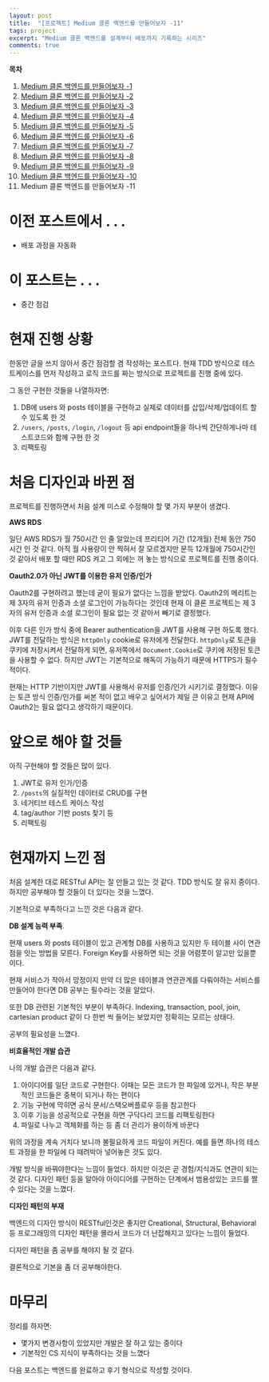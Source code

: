 ```yaml
---
layout: post
title:  "[프로젝트] Medium 클론 백엔드를 만들어보자 -11"
tags: project
excerpt: "Medium 클론 백엔드를 설계부터 배포까지 기록하는 시리즈"
comments: true
---
```


**목차**
1. [Medium 클론 백엔드를 만들어보자 -1]({{site.baseurl}}/프로젝트-Medium-클론-백엔드를-만들어보자-1/)
2. [Medium 클론 백엔드를 만들어보자 -2]({{site.baseurl}}/프로젝트-Medium-클론-백엔드를-만들어보자-2/)
3. [Medium 클론 백엔드를 만들어보자 -3]({{site.baseurl}}/프로젝트-Medium-클론-백엔드를-만들어보자-3/)
4. [Medium 클론 백엔드를 만들어보자 -4]({{site.baseurl}}/프로젝트-Medium-클론-백엔드를-만들어보자-4/)
5. [Medium 클론 백엔드를 만들어보자 -5]({{site.baseurl}}/프로젝트-Medium-클론-백엔드를-만들어보자-5/)
6. [Medium 클론 백엔드를 만들어보자 -6]({{site.baseurl}}/프로젝트-Medium-클론-백엔드를-만들어보자-6/)
7. [Medium 클론 백엔드를 만들어보자 -7]({{site.baseurl}}/프로젝트-Medium-클론-백엔드를-만들어보자-7/)
8. [Medium 클론 백엔드를 만들어보자 -8]({{site.baseurl}}/프로젝트-Medium-클론-백엔드를-만들어보자-8/)
9. [Medium 클론 백엔드를 만들어보자 -9]({{site.baseurl}}/프로젝트-Medium-클론-백엔드를-만들어보자-9/)
10. [Medium 클론 백엔드를 만들어보자 -10]({{site.baseurl}}/프로젝트-Medium-클론-백엔드를-만들어보자-10/)
11. Medium 클론 백엔드를 만들어보자 -11

# 이전 포스트에서 . . .
- 배포 과정을 자동화

# 이 포스트는 . . .
- 중간 점검

# 현재 진행 상황
한동안 글을 쓰지 않아서 중간 점검할 겸 작성하는 포스트다. 현재 TDD 방식으로 테스트케이스를 먼저 작성하고 로직 코드를 짜는 방식으로 프로젝트를 진행 중에 있다.

그 동안 구현한 것들을 나열하자면:
1. DB에 users 와 posts 테이블을 구현하고 실제로 데이터를 삽입/삭제/업데이트 할 수 있도록 한 것
2. `/users`, `/posts`, `/login`, `/logout` 등 api endpoint들을 하나씩 간단하게나마 테스트코드와 함께 구현 한 것
3. 리팩토링

# 처음 디자인과 바뀐 점
프로젝트를 진행하면서 처음 설계 미스로 수정해야 할 몇 가지 부분이 생겼다. 

**AWS RDS**

일단 AWS RDS가 월 750시간 인 줄 알았는데 프리티어 기간 (12개월) 전체 동안 750시간 인 것 같다. 아직 월 사용량이 안 찍혀서 잘 모르겠지만 문득 12개월에 750시간인 것 같아서 배포 할 때만 RDS 켜고 그 외에는 꺼 놓는 방식으로 프로젝트를 진행 중이다.

**Oauth2.0가 아닌 JWT를 이용한 유저 인증/인가**

Oauth2를 구현하려고 했는데 굳이 필요가 없다는 느낌을 받았다. Oauth2의 메리트는 제 3자의 유저 인증과 소셜 로그인이 가능하다는 것인데 현재 이 클론 프로젝트는 제 3자의 유저 인증과 소셜 로그인이 필요 없는 것 같아서 빼기로 결정했다.

이후 다른 인가 방식 중에 Bearer authentication을 JWT를 사용해 구현 하도록 했다. JWT를 전달하는 방식은 `httpOnly` cookie로 유저에게 전달한다. `httpOnly`로 토큰을 쿠키에 저장시켜서 전달하게 되면, 유저쪽에서 `Document.Cookie`로 쿠키에 저장된 토큰을 사용할 수 없다. 하지만 JWT는 기본적으로 해독이 가능하기 때문에 HTTPS가 필수적이다. 

현재는 HTTP 기반이지만 JWT를 사용해서 유저를 인증/인가 시키기로 결정했다. 이유는 토큰 방식 인증/인가를 써본 적이 없고 배우고 싶어서가 제일 큰 이유고 현재 API에 Oauth2는 필요 없다고 생각하기 때문이다. 

# 앞으로 해야 할 것들
아직 구현해야 할 것들은 많이 있다. 
1. JWT로 유저 인가/인증
2. `/posts`의 실질적인 데이터로 CRUD를 구현
3. 네거티브 테스트 케이스 작성
4. tag/author 기반 posts 찾기 등
5. 리팩토링

# 현재까지 느낀 점
처음 설계한 대로 RESTful API는 잘 만들고 있는 것 같다. TDD 방식도 잘 유지 중이다. 하지만 공부해야 할 것들이 더 있다는 것을 느꼈다.

기본적으로 부족하다고 느낀 것은 다음과 같다.

**DB 설계 능력 부족**. 

현재 users 와 posts 테이블이 있고 관계형 DB를 사용하고 있지만 두 테이블 사이 연관점을 잇는 방법을 모른다. Foreign Key를 사용하면 되는 것을 어렴풋이 알고만 있을뿐이다.

현재 서비스가 작아서 망정이지 만약 더 많은 테이블과 연관관계를 다뤄야하는 서비스를 만들어야 한다면 DB 공부는 필수라는 것을 알았다.

또한 DB 관련된 기본적인 부분이 부족하다. Indexing, transaction, pool, join, cartesian product 같이 다 한번 씩 들어는 보았지만 정확히는 모르는 상태다.

공부의 필요성을 느꼈다.

**비효율적인 개발 습관**

나의 개발 습관은 다음과 같다.
1. 아이디어를 일단 코드로 구현한다. 이때는 모든 코드가 한 파일에 있거나, 작은 부분적인 코드들은 중복이 되거나 하는 편이다
2. 기능 구현에 막히면 공식 문서/스택오버플로우 등을 참고한다
3. 이후 기능을 성공적으로 구현을 하면 구닥다리 코드를 리팩토링한다
4. 파일로 나누고 객체화를 하는 등 좀 더 관리가 용이하게 바꾼다

위의 과정을 계속 거치다 보니까 불필요하게 코드 파일이 커진다. 예를 들면 하나의 테스트 과정을 한 파일에 다 때려박아 넣어놓은 것도 있다.

개발 방식을 바꿔야한다는 느낌이 들었다. 하지만 이것은 곧 경험/지식과도 연관이 되는 것 같다. 디자인 패턴 등을 알아야 아이디어를 구현하는 단계에서 범용성있는 코드를 짤 수 있다는 것을 느꼈다.

**디자인 패턴의 부재**

백엔드의 디자인 방식이 RESTful인것은 좋지만 Creational, Structural, Behavioral 등 프로그래밍의 디자인 패턴을 몰라서 코드가 더 난잡해지고 있다는 느낌이 들었다.

디자인 패턴을 좀 공부를 해야지 될 것 같다.

결론적으로 기본을 좀 더 공부해야한다.

# 마무리 
정리를 하자면:
- 몇가지 변경사항이 있었지만 개발은 잘 하고 있는 중이다
- 기본적인 CS 지식이 부족하다는 것을 느꼈다

다음 포스트는 백엔드를 완료하고 후기 형식으로 작성할 것이다.